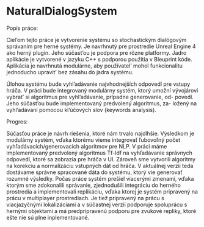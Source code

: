 # NaturalDialogSystem

Popis práce:

   Ciel’om tejto práce je vytvorenie systému so stochastickým dialógovým
správaním pre herné systémy. Je navrhnutý pre prostredie Unreal Engine
4 ako herný plugin. Jeho súčast’ou je podpora pre rôzne platformy.
Jadro aplikácie je vytvorené v jazyku C++ s podporou použitia
v Bleuprint kóde. Aplikácia je navrhnutá modulárne, aby používatel’
mohol funkcionalitu jednoducho upravit’ bez zásahu do jadra systému.

   Úlohou systému bude vyhl’adávanie najvhodnejších odpovedí pre vstupy
hráča. V práci bude integrovaný modulárny systém, ktorý umožní vývojárovi
vybrat’ si algoritmus pre vyhl’adávanie, prípadne generovanie, od-
povedí. Jeho súčast’ou bude implementovaný predvolený algoritmus, za-
ložený na vyhl’adávaní pomocou kl’účových slov (keywords analysis).

Progres:

   Súčasťou práce je návrh riešenia, ktoré nám trvalo najdlhšie. Výsledkom je modulárny systém,
vďaka ktorému vieme integrovať ľubovoľný počet vyhľadávacích/generovacích algoritmov pre NLP.
V práci máme implementovaný predvolený algoritmus Tf-Idf na vyhľadávanie správnych odpovedí,
ktoré sa zobrazia pre hráča v UI.
   Zároveň sme vytvorili algoritmy na korekciu a normalizáciu vstupných dát od hráča.
V aktuálnej verzii teda dostávame správne spracované dáta do systému, ktorý vie generovať
rozumné výsledky. Počas práce systém prešiel viacerými zmenami, vďaka ktorým sme zdokonalili
správanie, zjednodušili integráciu do herného prostredia a implementovali replikáciu,
vďaka ktorej je systém pripravený na prácu v multiplayer prostrediach. Je tiež pripravený
na prácu s viacjazyčnými lokalizáciami a v súčastnej verzii podporuje spoluprácu s hernými objektami
a má predpripravenú podporu pre zvukové repliky, ktoré ešte nie sú plne inplementované.
